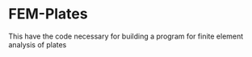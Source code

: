 # FEM-Plates
This have the code necessary for building a program for finite element analysis of plates
